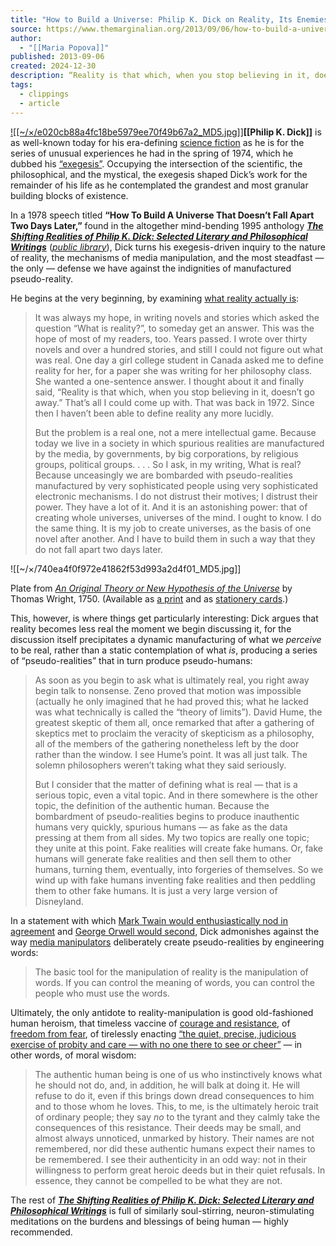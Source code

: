```yaml
---
title: "How to Build a Universe: Philip K. Dick on Reality, Its Enemies, and Its Heroes"
source: https://www.themarginalian.org/2013/09/06/how-to-build-a-universe-philip-k-dick/
author:
  - "[[Maria Popova]]"
published: 2013-09-06
created: 2024-12-30
description: “Reality is that which, when you stop believing in it, doesn’t go away.”
tags:
  - clippings
  - article
---
```

[![[~/×/e020cb88a4fc18be5979ee70f49b67a2_MD5.jpg]]](https://www.amazon.com/Shifting-Realities-Philip-Dick-Philosophical/dp/0679747877/?tag=braipick-20)**[[Philip K. Dick]]** is as well-known today for his era-defining [science fiction](https://www.amazon.com/gp/entity/Philip-K.-Dick/B000APY61E?ie=UTF8&ref_=ntt_athr_dp_pel_1%23&tag=braipick-20&ie=UTF8&linkCode=ur2&camp=1789&creative=390957) as he is for the series of unusual experiences he had in the spring of 1974, which he dubbed his [“exegesis”](https://www.themarginalian.org/2011/12/16/the-exegesis-of-philip-k-dick/). Occupying the intersection of the scientific, the philosophical, and the mystical, the exegesis shaped Dick’s work for the remainder of his life as he contemplated the grandest and most granular building blocks of existence.

In a 1978 speech titled **“How To Build A Universe That Doesn’t Fall Apart Two Days Later,”** found in the altogether mind-bending 1995 anthology [***The Shifting Realities of Philip K. Dick: Selected Literary and Philosophical Writings***](https://www.amazon.com/Shifting-Realities-Philip-Dick-Philosophical/dp/0679747877/?tag=braipick-20) ([*public library*](http://www.worldcat.org/title/shifting-realities-of-philip-k-dick-selected-literary-and-philosophical-writings/oclc/30734361&referer=brief_results)), Dick turns his exegesis-driven inquiry to the nature of reality, the mechanisms of media manipulation, and the most steadfast — the only — defense we have against the indignities of manufactured pseudo-reality.

He begins at the very beginning, by examining [what reality actually is](https://www.themarginalian.org/2011/01/24/bbc-what-is-reality/):

> It was always my hope, in writing novels and stories which asked the question “What is reality?”, to someday get an answer. This was the hope of most of my readers, too. Years passed. I wrote over thirty novels and over a hundred stories, and still I could not figure out what was real. One day a girl college student in Canada asked me to define reality for her, for a paper she was writing for her philosophy class. She wanted a one-sentence answer. I thought about it and finally said, “Reality is that which, when you stop believing in it, doesn’t go away.” That’s all I could come up with. That was back in 1972. Since then I haven’t been able to define reality any more lucidly.
> 
> But the problem is a real one, not a mere intellectual game. Because today we live in a society in which spurious realities are manufactured by the media, by governments, by big corporations, by religious groups, political groups. . . . So I ask, in my writing, What is real? Because unceasingly we are bombarded with pseudo-realities manufactured by very sophisticated people using very sophisticated electronic mechanisms. I do not distrust their motives; I distrust their power. They have a lot of it. And it is an astonishing power: that of creating whole universes, universes of the mind. I ought to know. I do the same thing. It is my job to create universes, as the basis of one novel after another. And I have to build them in such a way that they do not fall apart two days later.

![[~/×/740ea4f0f972e41862f53d993a2d4f01_MD5.jpg]]

Plate from [*An Original Theory or New Hypothesis of the Universe*](https://www.themarginalian.org/2021/02/16/thomas-wright-original-theory/) by Thomas Wright, 1750. (Available as [a print](https://society6.com/product/art-from-thomas-wrights-an-original-theory-or-new-hypothesis-of-the-universe-17504457506_print?curator=brainpicker) and as [stationery cards](https://society6.com/brainpicker/collection/vintage-science-cards?curator=brainpicker).)

This, however, is where things get particularly interesting: Dick argues that reality becomes less real the moment we begin discussing it, for the discussion itself precipitates a dynamic manufacturing of what we *perceive* to be real, rather than a static contemplation of what *is*, producing a series of “pseudo-realities” that in turn produce pseudo-humans:

> As soon as you begin to ask what is ultimately real, you right away begin talk to nonsense. Zeno proved that motion was impossible (actually he only imagined that he had proved this; what he lacked was what technically is called the “theory of limits”). David Hume, the greatest skeptic of them all, once remarked that after a gathering of skeptics met to proclaim the veracity of skepticism as a philosophy, all of the members of the gathering nonetheless left by the door rather than the window. I see Hume’s point. It was all just talk. The solemn philosophers weren’t taking what they said seriously.
> 
> But I consider that the matter of defining what is real — that is a serious topic, even a vital topic. And in there somewhere is the other topic, the definition of the authentic human. Because the bombardment of pseudo-realities begins to produce inauthentic humans very quickly, spurious humans — as fake as the data pressing at them from all sides. My two topics are really one topic; they unite at this point. Fake realities will create fake humans. Or, fake humans will generate fake realities and then sell them to other humans, turning them, eventually, into forgeries of themselves. So we wind up with fake humans inventing fake realities and then peddling them to other fake humans. It is just a very large version of Disneyland.

In a statement with which [Mark Twain would enthusiastically nod in agreement](https://www.themarginalian.org/2013/05/17/mark-twain-and-rudyard-kipling-critique-the-press/) and [George Orwell would second](https://www.themarginalian.org/2013/08/16/the-freedom-of-the-press-george-orwell/), Dick admonishes against the way [media manipulators](https://www.themarginalian.org/2012/07/20/trust-me-im-lying-confessions-of-a-media-manipulator/) deliberately create pseudo-realities by engineering words:

> The basic tool for the manipulation of reality is the manipulation of words. If you can control the meaning of words, you can control the people who must use the words.

Ultimately, the only antidote to reality-manipulation is good old-fashioned human heroism, that timeless vaccine of [courage and resistance](https://www.themarginalian.org/2012/12/05/susan-sontag-on-courage-and-resistance/), of [freedom from fear](https://www.themarginalian.org/2013/06/19/aung-san-suu-kyi-freedom-from-fear/), of tirelessly enacting [“the quiet, precise, judicious exercise of probity and care — with no one there to see or cheer”](http://literaryjukebox.brainpickings.org/post/33225759048) — in other words, of moral wisdom:

> The authentic human being is one of us who instinctively knows what he should not do, and, in addition, he will balk at doing it. He will refuse to do it, even if this brings down dread consequences to him and to those whom he loves. This, to me, is the ultimately heroic trait of ordinary people; they say *no* to the tyrant and they calmly take the consequences of this resistance. Their deeds may be small, and almost always unnoticed, unmarked by history. Their names are not remembered, nor did these authentic humans expect their names to be remembered. I see their authenticity in an odd way: not in their willingness to perform great heroic deeds but in their quiet refusals. In essence, they cannot be compelled to be what they are not.

The rest of [***The Shifting Realities of Philip K. Dick: Selected Literary and Philosophical Writings***](https://www.amazon.com/Shifting-Realities-Philip-Dick-Philosophical/dp/0679747877/?tag=braipick-20) is full of similarly soul-stirring, neuron-stimulating meditations on the burdens and blessings of being human — highly recommended.